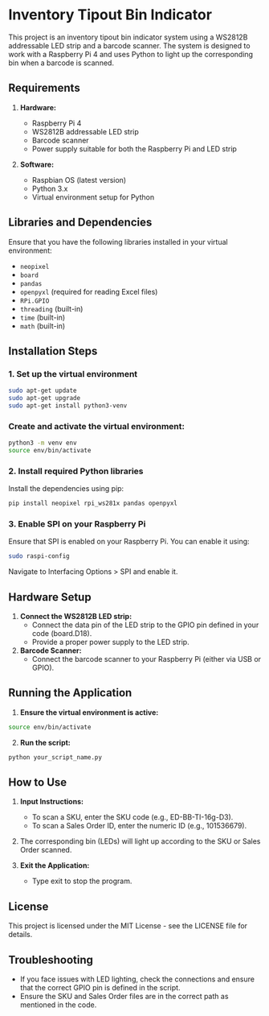 # Inventory Tipout Bin Indicator

This project is an inventory tipout bin indicator system using a WS2812B addressable LED strip and a barcode scanner. The system is designed to work with a Raspberry Pi 4 and uses Python to light up the corresponding bin when a barcode is scanned.

## Requirements

1. **Hardware:**
   - Raspberry Pi 4
   - WS2812B addressable LED strip
   - Barcode scanner
   - Power supply suitable for both the Raspberry Pi and LED strip

2. **Software:**
   - Raspbian OS (latest version)
   - Python 3.x
   - Virtual environment setup for Python

## Libraries and Dependencies

Ensure that you have the following libraries installed in your virtual environment:

- `neopixel`
- `board`
- `pandas`
- `openpyxl` (required for reading Excel files)
- `RPi.GPIO`
- `threading` (built-in)
- `time` (built-in)
- `math` (built-in)

## Installation Steps

### 1. Set up the virtual environment
```bash
sudo apt-get update
sudo apt-get upgrade
sudo apt-get install python3-venv
```

### Create and activate the virtual environment:
```bash
python3 -m venv env
source env/bin/activate
```

### 2. Install required Python libraries
Install the dependencies using pip:
```bash
pip install neopixel rpi_ws281x pandas openpyxl
```

### 3. Enable SPI on your Raspberry Pi
Ensure that SPI is enabled on your Raspberry Pi. You can enable it using:
```bash
sudo raspi-config
```
Navigate to Interfacing Options > SPI and enable it.

## Hardware Setup
1. **Connect the WS2812B LED strip:**
   - Connect the data pin of the LED strip to the GPIO pin defined in your code (board.D18).
   - Provide a proper power supply to the LED strip.
2. **Barcode Scanner:**
   - Connect the barcode scanner to your Raspberry Pi (either via USB or GPIO).

## Running the Application
1. **Ensure the virtual environment is active:**
```bash
source env/bin/activate
```

2. **Run the script:**
```bash
python your_script_name.py
```

## How to Use
1. **Input Instructions:**
   - To scan a SKU, enter the SKU code (e.g., ED-BB-TI-16g-D3).
   - To scan a Sales Order ID, enter the numeric ID (e.g., 101536679).

2. The corresponding bin (LEDs) will light up according to the SKU or Sales Order scanned.
3. **Exit the Application:**
   - Type exit to stop the program.

## License
This project is licensed under the MIT License - see the LICENSE file for details.

## Troubleshooting
- If you face issues with LED lighting, check the connections and ensure that the correct GPIO pin is defined in the script.
- Ensure the SKU and Sales Order files are in the correct path as mentioned in the code.
